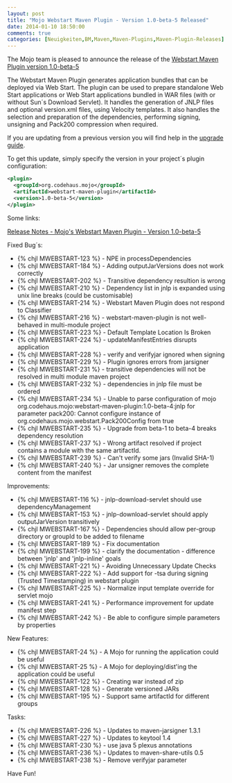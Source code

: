 ```yaml
---
layout: post
title: "Mojo Webstart Maven Plugin - Version 1.0-beta-5 Released"
date: 2014-01-10 18:50:00
comments: true
categories: [Neuigkeiten,BM,Maven,Maven-Plugins,Maven-Plugin-Releases]
---
```

The Mojo team is pleased to announce the release of the [Webstart
Maven Plugin version 1.0-beta-5](http://mojo.codehaus.org/webstart/webstart-maven-plugin)

The Webstart Maven Plugin generates application bundles that can be
deployed via Web Start. The plugin can be used to prepare standalone
Web Start applications or Web Start applications bundled in WAR files
(with or without Sun´s Download Servlet). It handles the generation of
JNLP files and optional version.xml files, using Velocity templates. It
also handles the selection and preparation of the dependencies,
performing signing, unsigning and Pack200 compression when required.


If you are updating from a previous version you will find help in the 
[upgrade guide](http://mojo.codehaus.org/webstart/webstart-maven-plugin/upgrade.html).

<!-- more -->

To get this update, simply specify the version in your project´s
plugin configuration:


``` xml
<plugin>
  <groupId>org.codehaus.mojo</groupId>
  <artifactId>webstart-maven-plugin</artifactId>
  <version>1.0-beta-5</version>
</plugin>
``` 


Some links:

[Release Notes - Mojo's Webstart Maven Plugin - Version 1.0-beta-5](http://jira.codehaus.org/secure/ReleaseNote.jspa?projectId=11362&version=19637)

Fixed Bug´s:

* {% chjl MWEBSTART-123 %} - NPE in processDependencies
* {% chjl MWEBSTART-184 %} - Adding outputJarVersions does not work correctly
* {% chjl MWEBSTART-202 %} - Transitive dependency resultion is wrong 
* {% chjl MWEBSTART-210 %} - Dependency list in jnlp is expanded using unix line breaks (could be customisable)
* {% chjl MWEBSTART-214 %} - Webstart Maven Plugin does not respond to Classifier
* {% chjl MWEBSTART-216 %} - webstart-maven-plugin is not well-behaved in multi-module project
* {% chjl MWEBSTART-223 %} - Default Template Location Is Broken
* {% chjl MWEBSTART-224 %} - updateManifestEntries disrupts application
* {% chjl MWEBSTART-228 %} - verify and verifyjar ignored when signing
* {% chjl MWEBSTART-229 %} - Plugin ignores errors from jarsigner
* {% chjl MWEBSTART-231 %} - transitive dependencies will not be resolved in multi module maven project
* {% chjl MWEBSTART-232 %} - dependencies in jnlp file must be ordered
* {% chjl MWEBSTART-234 %} - Unable to parse configuration of mojo org.codehaus.mojo:webstart-maven-plugin:1.0-beta-4:jnlp for parameter pack200: Cannot configure instance of org.codehaus.mojo.webstart.Pack200Config from true
* {% chjl MWEBSTART-235 %} - Upgrade from beta-1 to beta-4 breaks dependency resolution
* {% chjl MWEBSTART-237 %} - Wrong artifact resolved if project contains a module with the same artifactId.
* {% chjl MWEBSTART-239 %} - Can't verify some jars (Invalid SHA-1)
* {% chjl MWEBSTART-240 %} - Jar unsigner removes the complete content from the manifest

Improvements:

* {% chjl MWEBSTART-116 %} - jnlp-download-servlet should use dependencyManagement
* {% chjl MWEBSTART-153 %} - jnlp-download-servlet should apply outputJarVersion transitively
* {% chjl MWEBSTART-167 %} - Dependencies should allow per-group directory or groupId to be added to filename
* {% chjl MWEBSTART-189 %} - Fix documentation
* {% chjl MWEBSTART-199 %} - clarify the documentation - difference between 'jnlp' and 'jnlp-inline' goals
* {% chjl MWEBSTART-221 %} - Avoiding Unnecessary Update Checks
* {% chjl MWEBSTART-222 %} - Add support for  -tsa during signing (Trusted Timestamping) in webstart plugin
* {% chjl MWEBSTART-225 %} - Normalize input template override for servlet mojo
* {% chjl MWEBSTART-241 %} - Performance improvement for update manifest step
* {% chjl MWEBSTART-242 %} - Be able to configure simple parameters by properties

New Features:

* {% chjl MWEBSTART-24 %} - A Mojo for running the application could be useful
* {% chjl MWEBSTART-25 %} - A Mojo for deploying/dist'ing the application could be useful
* {% chjl MWEBSTART-122 %} - Creating war instead of zip
* {% chjl MWEBSTART-128 %} - Generate versioned JARs 
* {% chjl MWEBSTART-195 %} - Support same artifactId for different groups

Tasks:

* {% chjl MWEBSTART-226 %} - Updates to maven-jarsigner 1.3.1
* {% chjl MWEBSTART-227 %} - Updates to keytool 1.4
* {% chjl MWEBSTART-230 %} - use java 5 plexus annotations
* {% chjl MWEBSTART-236 %} - Updates to maven-share-utils 0.5
* {% chjl MWEBSTART-238 %} - Remove verifyjar parameter


Have Fun!
